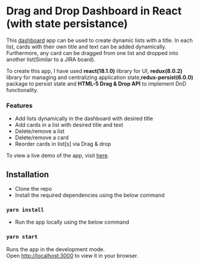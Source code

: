 # Drag and Drop Dashboard in React (with state persistance)

This [dashboard](https://nanyamshukla.github.io/React-Drag-n-Drop/) app can be used to create dynamic lists with a title. In each list, cards with their own title and text can be added dynamically.
Furthermore, any card can be dragged from one list and dropped into another list(Similar to a JIRA board).

To create this app, I have used __react(18.1.0)__ library for UI, __redux(8.0.2)__ library for managing and centralizing application state,__redux-persist(6.0.0)__ package to persist state and __HTML-5 Drag & Drop API__ to implement DnD functionality.

### Features
- Add lists dynamically in the dashboard with desired title
- Add cards in a list with desired title and text
- Delete/remove a list
- Delete/remove a card 
- Reorder cards in list[s] via Drag & drop 

To view a live demo of the app, visit [here](https://nanyamshukla.github.io/React-Drag-n-Drop/).


## Installation

- Clone the repo
- Install the required dependencies using the below command
### `yarn install`
- Run the app locally using the below command
### `yarn start`

Runs the app in the development mode.\
Open [http://localhost:3000](http://localhost:3000) to view it in your browser.